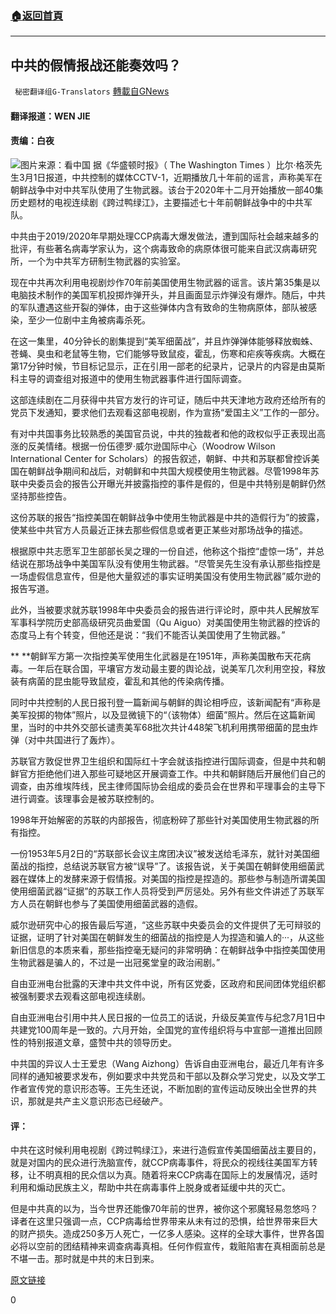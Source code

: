 ###  [:house:返回首頁](https://github.com/ourhimalayas/txt)
---

## 中共的假情报战还能奏效吗？
` 秘密翻译组G-Translators` [轉載自GNews](https://gnews.org/zh-hans/947183/)

#### 翻译报道：WEN JIE

#### 责编：白夜
![]()![](https://gnews.org/wp-content/uploads/2021/03/1-22.png)图片来源：看中国
据《华盛顿时报》（ The Washington Times ）比尔·格茨先生3月1日报道，中共控制的媒体CCTV-1，近期播放几十年前的谣言，声称美军在朝鲜战争中对中共军队使用了生物武器。该台于2020年十二月开始播放一部40集历史题材的电视连续剧《跨过鸭绿江》，主要描述七十年前朝鲜战争中的中共军队。

中共由于2019/2020年早期处理CCP病毒大爆发做法，遭到国际社会越来越多的批评，有些著名病毒学家认为，这个病毒致命的病原体很可能来自武汉病毒研究所，一个为中共军方研制生物武器的实验室。

现在中共再次利用电视剧炒作70年前美国使用生物武器的谣言。该片第35集是以电脑技术制作的美国军机投掷炸弹开头，并且画面显示炸弹没有爆炸。随后，中共的军队遭遇这些开裂的弹体，由于这些弹体内含有致命的生物病原体，部队被感染，至少一位剧中主角被病毒杀死。

在这一集里，40分钟长的剧集提到“美军细菌战”，并且炸弹弹体能够释放蜘蛛、苍蝇、臭虫和老鼠等生物，它们能够导致鼠疫，霍乱，伤寒和疟疾等疾病。大概在第17分钟时候，节目标记显示，正在引用一部老的纪录片，记录片的内容是由莫斯科主导的调查组对报道中的使用生物武器事件进行国际调查。

这部连续剧在二月获得中共官方发行的许可证，随后中共天津地方政府还给所有的党员下发通知，要求他们去观看这部电视剧，作为宣扬“爱国主义”工作的一部分。

有对中共国事务比较熟悉的美国官员说，中共的独裁者和他的政权似乎正表现出高涨的反美情绪。根据一份伍德罗·威尔逊国际中心（Woodrow Wilson International Center for Scholars）的报告叙述，朝鲜、中共和苏联都曾控诉美国在朝鲜战争期间和战后，对朝鲜和中共国大规模使用生物武器。尽管1998年苏联中央委员会的报告公开曝光并披露指控的事件是假的，但是中共特别是朝鲜仍然坚持那些控告。

这份苏联的报告“指控美国在朝鲜战争中使用生物武器是中共的造假行为”的披露，使某些中共官方人员最近正抹去那些假信息或者更正某些对那场战争的描述。

根据原中共志愿军卫生部部长吴之理的一份自述，他称这个指控“虚惊一场”，并总结说在那场战争中美国军队没有使用生物武器。“尽管吴先生没有承认那些指控是一场虚假信息宣传，但是他大量叙述的事实证明美国没有使用生物武器”威尔逊的报告写道。

此外，当被要求就苏联1998年中央委员会的报告进行评论时，原中共人民解放军军事科学院历史部高级研究员曲爱国（Qu Aiguo）对美国使用生物武器的控诉的态度马上有个转变，但他还是说：“我们不能否认美国使用了生物武器。”

** **朝鲜军方第一次指控美军使用生化武器是在1951年，声称美国散布天花病毒。一年后在联合国，平壤官方发动最主要的舆论战，说美军几次利用空投，释放装有病菌的昆虫能导致鼠疫，霍乱和其他的传染病传播。

同时中共控制的人民日报刊登一篇新闻与朝鲜的舆论相呼应，该新闻配有“声称是美军投掷的物体”照片，以及显微镜下的“（该物体）细菌”照片。然后在这篇新闻里，当时的中共外交部长谴责美军68批次共计448架飞机利用携带细菌的昆虫炸弹（对中共国进行了轰炸）。

苏联官方敦促世界卫生组织和国际红十字会就该指控进行国际调查，但是中共和朝鲜官方拒绝他们进入那些可疑地区开展调查工作。中共和朝鲜随后开展他们自己的调查，由苏维埃阵线，民主律师国际协会组成的委员会在世界和平理事会的主导下进行调查。该理事会是被苏联控制的。

1998年开始解密的苏联的内部报告，彻底粉碎了那些针对美国使用生物武器的所有指控。

一份1953年5月2日的“苏联部长会议主席团决议”被发送给毛泽东，就针对美国细菌战的指控，总结说苏联官方被“误导”了。该报告说，关于美国在朝鲜使用细菌武器在媒体上的发酵来源于假情报。对美国的指控是捏造的。那些参与制造所谓美国使用细菌武器“证据”的苏联工作人员将受到严厉惩处。另外有些文件讲述了苏联军方人员在朝鲜也参与了美国使用细菌武器的造假。

威尔逊研究中心的报告最后写道，“这些苏联中央委员会的文件提供了无可辩驳的证据，证明了针对美国在朝鲜发生的细菌战的指控是人为捏造和骗人的···，从这些新旧信息的本质来看，那些指控毫无疑问的非常明确：在朝鲜战争中指控美国使用生物武器是骗人的，不过是一出冠冕堂皇的政治闹剧。”

自由亚洲电台批露的天津中共文件中说，所有区党委，区政府和民间团体党组织都被强制要求去观看这部电视连续剧。

自由亚洲电台引用中共人民日报的一位员工的话说，升级反美宣传与纪念7月1日中共建党100周年是一致的。六月开始，全国党的宣传组织将与中宣部一道推出回顾性的特别报道文章，盛赞中共的领导历史。

中共国的异议人士王爱忠（Wang Aizhong）告诉自由亚洲电台，最近几年有许多同样的通知被要求发布，例如要求中共党员和干部以及群众学习党史，以及文学工作者宣传党的意识形态等。王先生还说，不断加剧的宣传运动反映出全世界的共识，那就是共产主义意识形态已经破产。

#### 评：

中共在这时候利用电视剧《跨过鸭绿江》，来进行造假宣传美国细菌战主要目的，就是对国内的民众进行洗脑宣传，就CCP病毒事件，将民众的视线往美国军方转移，让不明真相的民众信以为真。随着将来CCP病毒在国际上的发展情况，适时利用和煽动民族主义，帮助中共在病毒事件上脱身或者延缓中共的灭亡。

但是中共真的以为，当今世界还能像70年前的世界，被你这个邪魔轻易忽悠吗？译者在这里只强调一点，CCP病毒给世界带来从未有过的恐惧，给世界带来巨大的财产损失。造成250多万人死亡，一亿多人感染。这样的全球大事件，世界各国必将以空前的团结精神来调查病毒真相。任何作假宣传，栽赃陷害在真相面前总是不堪一击。那时就是中共的末日到来。

[原文链接](https://www.washingtontimes.com/news/2021/mar/1/crossing-yalu-river-china-drama-series-revives-us-/)

0
